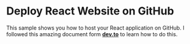# Deploy React Website on GitHub

This sample shows you how to host your React application on GitHub.  I followed this amazing document form <strong>[dev.to](https://dev.to/yuribenjamin/how-to-deploy-react-app-in-github-pages-2a1f)</strong> to learn how to do this.

